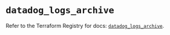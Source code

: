 # `datadog_logs_archive`

Refer to the Terraform Registry for docs: [`datadog_logs_archive`](https://registry.terraform.io/providers/datadog/datadog/3.36.1/docs/resources/logs_archive).
